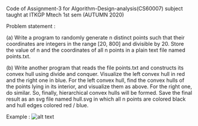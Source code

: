 Code of Assignment-3 for Algorithm-Design-analysis(CS60007) subject taught at ITKGP Mtech 1st sem (AUTUMN 2020)

Problem statement : 
 
(a) Write a program to randomly generate n distinct points such that their coordinates are integers in the range [20, 800] and divisible by 20.
    Store the value of n and the coordinates of all n points in a plain text file named points.txt.

(b) Write another program that reads the file points.txt and constructs its convex hull using divide and conquer. Visualize the left convex hull 
    in red and the right one in blue.
    For the left convex hull, find the convex hulls of the points lying in its interior, and visualize them as above.
    For the right one, do similar.
    So, finally, hierarchical convex hulls will be formed.
    Save the final result as an svg file named hull.svg in which all n points are colored black and hull edges colored red / blue.
    
 Example  : 
 ![alt text](https://github.com/rvravi77/Convex-Hull-D-C/blob/master/SVG.png?raw=true)
